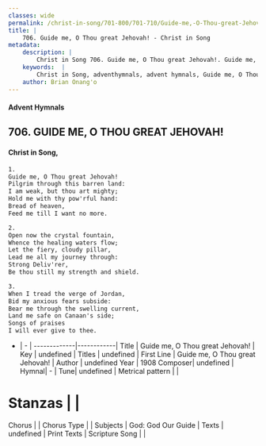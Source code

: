 ```yaml
---
classes: wide
permalink: /christ-in-song/701-800/701-710/Guide-me,-O-Thou-great-Jehovah!/
title: |
    706. Guide me, O Thou great Jehovah! - Christ in Song
metadata:
    description: |
        Christ in Song 706. Guide me, O Thou great Jehovah!. Guide me, O Thou great Jehovah! Pilgrim through this barren land: I am weak, but thou art mighty; Hold me with thy pow'rful hand: Bread of heaven, Feed me till I want no more.
    keywords:  |
        Christ in Song, adventhymnals, advent hymnals, Guide me, O Thou great Jehovah!, Guide me, O Thou great Jehovah!. 
    author: Brian Onang'o
---
```


#### Advent Hymnals
## 706. GUIDE ME, O THOU GREAT JEHOVAH!
####  Christ in Song,

```txt
1.
Guide me, O Thou great Jehovah!
Pilgrim through this barren land:
I am weak, but thou art mighty;
Hold me with thy pow'rful hand:
Bread of heaven,
Feed me till I want no more.

2.
Open now the crystal fountain,
Whence the healing waters flow;
Let the fiery, cloudy pillar,
Lead me all my journey through:
Strong Deliv'rer,
Be thou still my strength and shield.

3.
When I tread the verge of Jordan,
Bid my anxious fears subside:
Bear me through the swelling current,
Land me safe on Canaan's side;
Songs of praises
I will ever give to thee.


```

- |   -  |
-------------|------------|
Title | Guide me, O Thou great Jehovah! |
Key | undefined |
Titles | undefined |
First Line | Guide me, O Thou great Jehovah! |
Author | undefined
Year | 1908
Composer| undefined |
Hymnal|  - |
Tune| undefined |
Metrical pattern | |
# Stanzas |  |
Chorus |  |
Chorus Type |  |
Subjects | God: God Our Guide |
Texts | undefined |
Print Texts | 
Scripture Song |  |
    
